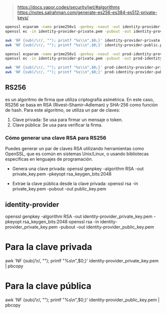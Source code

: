 
> https://docs.vapor.codes/security/jwt/#algorithms
> https://notes.salrahman.com/generate-es256-es384-es512-private-keys/



```bash
openssl ecparam -name prime256v1 -genkey -noout -out identity-provider-private.pem
openssl ec -in identity-provider-private.pem -pubout -out identity-provider-public.pem

awk 'NF {sub(/\r/, ""); printf "%s\\n",$0;}' identity-provider-private.pem | pbcopy
awk 'NF {sub(/\r/, ""); printf "%s\\n",$0;}' identity-provider-public.pem | pbcopy
```

```bash
openssl ecparam -name prime256v1 -genkey -noout -out prod-identity-provider-private.pem
openssl ec -in identity-provider-private.pem -pubout -out prod-identity-provider-public.pem

awk 'NF {sub(/\r/, ""); printf "%s\\n",$0;}' prod-identity-provider-private.pem | pbcopy
awk 'NF {sub(/\r/, ""); printf "%s\\n",$0;}' prod-identity-provider-public.pem | pbcopy
```


## RS256 

es un algoritmo de firma que utiliza criptografía asimétrica. En este caso, RS256 se basa en RSA (Rivest–Shamir–Adleman) y SHA-256 como función de hash. Para este algoritmo, se utiliza un par de claves:

1. Clave privada: Se usa para firmar un mensaje o token.
2. Clave pública: Se usa para verificar la firma.

### Cómo generar una clave RSA para RS256

Puedes generar un par de claves RSA utilizando herramientas como OpenSSL, que es común en sistemas Unix/Linux, o usando bibliotecas específicas en lenguajes de programación.


* Genera una clave privada:
openssl genpkey -algorithm RSA -out private_key.pem -pkeyopt rsa_keygen_bits:2048

* Extrae la clave pública desde la clave privada:
openssl rsa -in private_key.pem -pubout -out public_key.pem

## identity-provider

openssl genpkey -algorithm RSA -out identity-provider_private_key.pem -pkeyopt rsa_keygen_bits:2048
openssl rsa -in identity-provider_private_key.pem -pubout -out identity-provider_public_key.pem

# Para la clave privada
awk 'NF {sub(/\r/, ""); printf "%s\\n",$0;}' identity-provider_private_key.pem | pbcopy

# Para la clave pública
awk 'NF {sub(/\r/, ""); printf "%s\\n",$0;}' identity-provider_public_key.pem | pbcopy